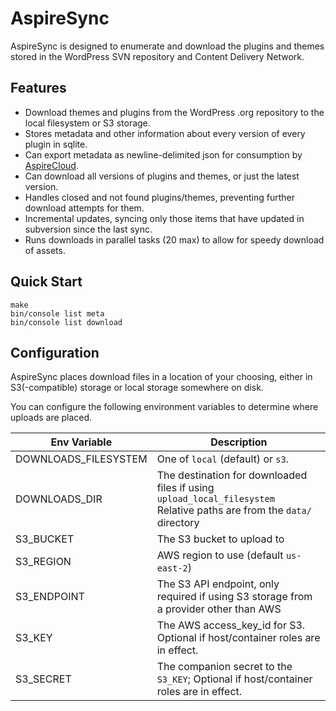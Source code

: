 # AspireSync

AspireSync is designed to enumerate and download the plugins and themes stored in the WordPress SVN repository and Content Delivery Network.

## Features

* Download themes and plugins from the WordPress .org repository to the local filesystem or S3 storage.
* Stores metadata and other information about every version of every plugin in sqlite.
* Can export metadata as newline-delimited json for consumption by [AspireCloud](https://github.com/aspiresync/AspireCloud). 
* Can download all versions of plugins and themes, or just the latest version.
* Handles closed and not found plugins/themes, preventing further download attempts for them.
* Incremental updates, syncing only those items that have updated in subversion since the last sync.
* Runs downloads in parallel tasks (20 max) to allow for speedy download of assets.

## Quick Start

```shell
make
bin/console list meta
bin/console list download
```

## Configuration

AspireSync places download files in a location of your choosing, either in S3(-compatible) storage or local storage somewhere on disk.

You can configure the following environment variables to determine where uploads are placed.

| Env Variable         | Description                                                                                                              |
|----------------------|--------------------------------------------------------------------------------------------------------------------------|
| DOWNLOADS_FILESYSTEM | One of `local` (default) or `s3`.                                                                                        |
| DOWNLOADS_DIR        | The destination for downloaded files if using `upload_local_filesystem`<br>Relative paths are from the `data/` directory |
| S3_BUCKET            | The S3 bucket to upload to                                                                                               |                                                                                                                                   
| S3_REGION            | AWS region to use (default `us-east-2`)                                                                                  |
| S3_ENDPOINT          | The S3 API endpoint, only required if using S3 storage from a provider other than AWS                                    |
| S3_KEY               | The AWS access_key_id for S3.  Optional if host/container roles are in effect.                                           |
| S3_SECRET            | The companion secret to the `S3_KEY`;   Optional if host/container roles are in effect.                                  |
